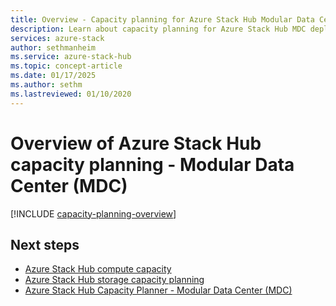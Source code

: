 ```yaml
---
title: Overview - Capacity planning for Azure Stack Hub Modular Data Center (MDC) deployments
description: Learn about capacity planning for Azure Stack Hub MDC deployments, including compute and storage information.
services: azure-stack
author: sethmanheim
ms.service: azure-stack-hub
ms.topic: concept-article
ms.date: 01/17/2025
ms.author: sethm
ms.lastreviewed: 01/10/2020
---
```


# Overview of Azure Stack Hub capacity planning - Modular Data Center (MDC)

[!INCLUDE [capacity-planning-overview](../includes/capacity-planning-overview.md)]

## Next steps

- [Azure Stack Hub compute capacity](../operator/azure-stack-capacity-planning-compute.md)
- [Azure Stack Hub storage capacity planning](../operator/azure-stack-capacity-planning-storage.md)
- [Azure Stack Hub Capacity Planner - Modular Data Center (MDC)](azure-stack-capacity-planner.md)
